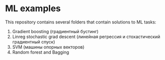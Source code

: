 # ML examples
This repository contains several folders that contain solutions to ML tasks:
1. Gradient boosting (градиентный бустинг)
2. Linreg stochastic grad descent (линейная регрессия и стохастический градиентный спуск)
4. SVM (машины опорных векторов)
5. Random forest and Bagging
